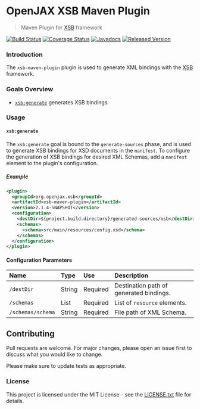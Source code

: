 # OpenJAX XSB Maven Plugin

> Maven Plugin for [XSB][xsb] framework

[![Build Status](https://travis-ci.org/openjax/xsb.png)](https://travis-ci.org/openjax/xsb)
[![Coverage Status](https://coveralls.io/repos/github/openjax/xsb/badge.svg)](https://coveralls.io/github/openjax/xsb)
[![Javadocs](https://www.javadoc.io/badge/org.openjax.xsb/xsb-maven-plugin.svg)](https://www.javadoc.io/doc/org.openjax.xsb/xsb-maven-plugin)
[![Released Version](https://img.shields.io/maven-central/v/org.openjax.xsb/xsb-maven-plugin.svg)](https://mvnrepository.com/artifact/org.openjax.xsb/xsb-maven-plugin)

### Introduction

The `xsb-maven-plugin` plugin is used to generate XML bindings with the [XSB][xsb] framework.

### Goals Overview

* [`xsb:generate`](#xsbgenerate) generates XSB bindings.

### Usage

#### `xsb:generate`

The `xsb:generate` goal is bound to the `generate-sources` phase, and is used to generate XSB bindings for XSD documents in the `manifest`. To configure the generation of XSB bindings for desired XML Schemas, add a `manifest` element to the plugin's configuration.

##### Example

```xml
<plugin>
  <groupId>org.openjax.xsb</groupId>
  <artifactId>xsb-maven-plugin</artifactId>
  <version>2.1.4-SNAPSHOT</version>
  <configuration>
    <destDir>${project.build.directory}/generated-sources/xsb</destDir>
    <schemas>
      <schema>src/main/resources/config.xsd</schema>
    </schemas>
  </configuration>
</plugin>
```

#### Configuration Parameters

| Name              | Type    | Use      | Description                                                                   |
|:------------------|:--------|:---------|:------------------------------------------------------------------------------|
| `/destDir`        | String  | Required | Destination path of generated bindings.                                       |
| `/schemas`        | List    | Required | List of `resource` elements.                                                  |
| `/schemas/schema` | String  | Required | File path of XML Schema.                                                      |

## Contributing

Pull requests are welcome. For major changes, please open an issue first to discuss what you would like to change.

Please make sure to update tests as appropriate.

### License

This project is licensed under the MIT License - see the [LICENSE.txt](LICENSE.txt) file for details.

[mvn-plugin]: https://img.shields.io/badge/mvn-plugin-lightgrey.svg
[xsb]: /